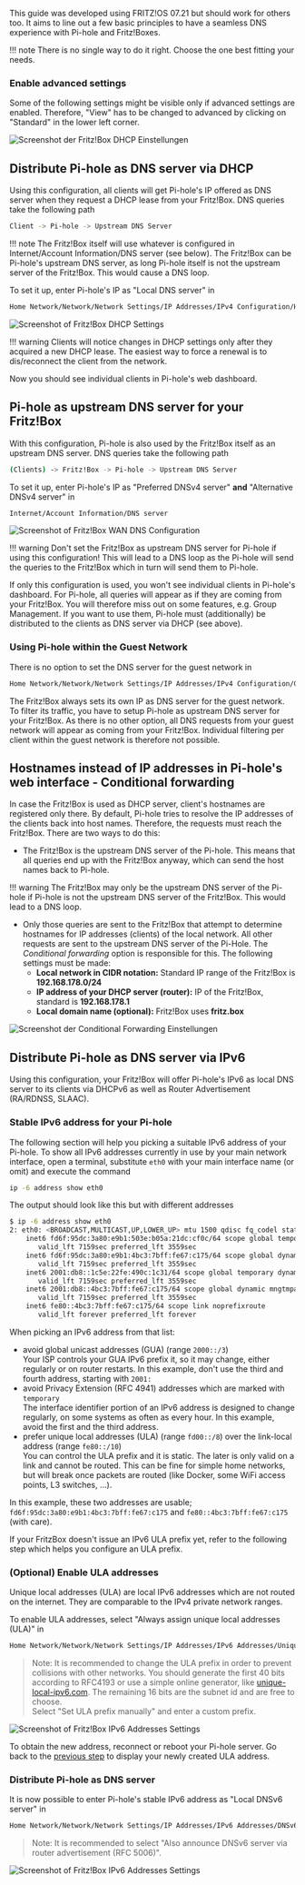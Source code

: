 This guide was developed using FRITZ!OS 07.21 but should work for others too. It aims to line out a few basic principles to have a seamless DNS experience with Pi-hole and Fritz!Boxes.

!!! note
    There is no single way to do it right. Choose the one best fitting your needs.

### Enable advanced settings

Some of the following settings might be visible only if advanced settings are enabled. Therefore, "View" has to be changed to advanced by clicking on "Standard" in the lower left corner.

![Screenshot der Fritz!Box DHCP Einstellungen](../images/routers/fritzbox-advanced.png)

## Distribute Pi-hole as DNS server via DHCP

Using this configuration, all clients will get Pi-hole's IP offered as DNS server when they request a DHCP lease from your Fritz!Box.
DNS queries take the following path

```bash
Client -> Pi-hole -> Upstream DNS Server
```

!!! note
    The Fritz!Box itself will use whatever is configured in Internet/Account Information/DNS server (see below).
    The Fritz!Box can be Pi-hole's upstream DNS server, as long Pi-hole itself is not the upstream server of the Fritz!Box. This would cause a DNS loop.

To set it up, enter Pi-hole's IP as "Local DNS server" in

```bash
Home Network/Network/Network Settings/IP Addresses/IPv4 Configuration/Home Network
```

![Screenshot of Fritz!Box DHCP Settings](../images/routers/fritzbox-dhcp.png)

!!! warning
    Clients will notice changes in DHCP settings only after they acquired a new DHCP lease. The easiest way to force a renewal is to dis/reconnect the client from the network.

Now you should see individual clients in Pi-hole's web dashboard.


## Pi-hole as upstream DNS server for your Fritz!Box

With this configuration, Pi-hole is also used by the Fritz!Box itself as an upstream DNS server. DNS queries take the following path

```bash
(Clients) -> Fritz!Box -> Pi-hole -> Upstream DNS Server
```

To set it up, enter Pi-hole's IP as "Preferred DNSv4 server" **and** "Alternative DNSv4 server" in

```bash
Internet/Account Information/DNS server
```

![Screenshot of Fritz!Box WAN DNS Configuration](../images/routers/fritzbox-wan-dns.png)

!!! warning
    Don't set the Fritz!Box as upstream DNS server for Pi-hole if using this configuration! This will lead to a DNS loop as the Pi-hole will send the queries to the Fritz!Box which in turn will send them to Pi-hole.

If only this configuration is used, you won't see individual clients in Pi-hole's dashboard. For Pi-hole, all queries will appear as if they are coming from your Fritz!Box. You will therefore miss out on some features, e.g. Group Management. If you want to use them, Pi-hole must (additionally) be distributed to the clients as DNS server via DHCP (see above).

### Using Pi-hole within the Guest Network

There is no option to set the DNS server for the guest network in

```bash
Home Network/Network/Network Settings/IP Addresses/IPv4 Configuration/Guest Network
```

The Fritz!Box always sets its own IP as DNS server for the guest network. To filter its traffic, you have to setup Pi-hole as upstream DNS server for your Fritz!Box. As there is no other option, all DNS requests from your guest network will appear as coming from your Fritz!Box. Individual filtering per client within the guest network is therefore not possible.

## Hostnames instead of IP addresses in Pi-hole's web interface - Conditional forwarding

In case the Fritz!Box is used as DHCP server, client's hostnames are registered only there.  By default, Pi-hole tries to resolve the IP addresses of the clients back into host names. Therefore, the requests must reach the Fritz!Box.
There are two ways to do this:

* The Fritz!Box is the upstream DNS server of the Pi-hole. This means that all queries end up with the Fritz!Box anyway, which can send the host names back to Pi-hole.

!!! warning
    The Fritz!Box may only be the upstream DNS server of the Pi-hole if Pi-hole is not the upstream DNS server of the Fritz!Box. This would lead to a DNS loop.

* Only those queries are sent to the Fritz!Box that attempt to determine hostnames for IP addresses (clients) of the local network. All other requests are sent to the upstream DNS server of the Pi-Hole. The *Conditional forwarding* option is responsible for this.
The following settings must be made:
    * **Local network in CIDR notation:** Standard IP range of the  Fritz!Box is **192.168.178.0/24**
    * **IP address of your DHCP server (router):** IP of the Fritz!Box, standard is **192.168.178.1**
    * **Local domain name (optional):** Fritz!Box uses **fritz.box**

![Screenshot der Conditional Forwarding Einstellungen](../images/routers/conditional-forwarding.png)

## Distribute Pi-hole as DNS server via IPv6

Using this configuration, your Fritz!Box will offer Pi-hole's IPv6 as local DNS server to its clients via DHCPv6 as well as Router Advertisement (RA/RDNSS, SLAAC).

### Stable IPv6 address for your Pi-hole

The following section will help you picking a suitable IPv6 address of your Pi-hole.
To show all IPv6 addresses currently in use by your main network interface, open a terminal, substitute `eth0` with your main interface name (or omit) and execute the command

```bash
ip -6 address show eth0
```

The output should look like this but with different addresses

```bash
$ ip -6 address show eth0
2: eth0: <BROADCAST,MULTICAST,UP,LOWER_UP> mtu 1500 qdisc fq_codel state UP group default qlen 1000
    inet6 fd6f:95dc:3a80:e9b1:503e:b05a:21dc:cf0c/64 scope global temporary dynamic
       valid_lft 7159sec preferred_lft 3559sec
    inet6 fd6f:95dc:3a80:e9b1:4bc3:7bff:fe67:c175/64 scope global dynamic mngtmpaddr noprefixroute
       valid_lft 7159sec preferred_lft 3559sec
    inet6 2001:db8::1c5e:22fe:490c:1c31/64 scope global temporary dynamic
       valid_lft 7159sec preferred_lft 3559sec
    inet6 2001:db8::4bc3:7bff:fe67:c175/64 scope global dynamic mngtmpaddr noprefixroute
       valid_lft 7159sec preferred_lft 3559sec
    inet6 fe80::4bc3:7bff:fe67:c175/64 scope link noprefixroute
       valid_lft forever preferred_lft forever
```

When picking an IPv6 address from that list:

* avoid global unicast addresses (GUA) (range `2000::/3`)  
  Your ISP controls your GUA IPv6 prefix it, so it may change, either regularly or on router restarts.
  In this example, don't use the third and fourth address, starting with `2001:`
* avoid Privacy Extension (RFC 4941) addresses which are marked with `temporary`  
  The interface identifier portion of an IPv6 address is designed to change regularly, on some systems as often as every hour.
  In this example, avoid the first and the third address.
* prefer unique local addresses (ULA) (range `fd00::/8`) over the link-local address (range `fe80::/10`)  
  You can control the ULA prefix and it is static. The later is only valid on a link and cannot be routed.
  This can be fine for simple home networks, but will break once packets are routed (like Docker, some WiFi access points, L3 switches, ...).

In this example, these two addresses are usable; `fd6f:95dc:3a80:e9b1:4bc3:7bff:fe67:c175` and `fe80::4bc3:7bff:fe67:c175` (with care).

If your FritzBox doesn't issue an IPv6 ULA prefix yet, refer to the following step which helps you configure an ULA prefix.

### (Optional) Enable ULA addresses

Unique local addresses (ULA) are local IPv6 addresses which are not routed on the internet. They are comparable to the IPv4 private network ranges.

To enable ULA addresses, select "Always assign unique local addresses (ULA)" in

```bash
Home Network/Network/Network Settings/IP Addresses/IPv6 Addresses/Unique Local Addresses
```

> Note:
It is recommended to change the ULA prefix in order to prevent collisions with other networks.
You should generate the first 40 bits according to RFC4193 or use a simple online generator, like [unique-local-ipv6.com](https://www.unique-local-ipv6.com/).
The remaining 16 bits are the subnet id and are free to choose.  
Select "Set ULA prefix manually" and enter a custom prefix.

![Screenshot of Fritz!Box IPv6 Addresses Settings](../images/routers/fritzbox-ipv6-1.png)

To obtain the new address, reconnect or reboot your Pi-hole server.
Go back to the [previous step](#stable-ipv6-address-for-your-pi-hole) to display your newly created ULA address.

### Distribute Pi-hole as DNS server

It is now possible to enter Pi-hole's stable IPv6 address as "Local DNSv6 server" in

```bash
Home Network/Network/Network Settings/IP Addresses/IPv6 Addresses/DNSv6 Server in the Home Network
```

> Note:
It is recommended to select "Also announce DNSv6 server via router advertisement (RFC 5006)".

![Screenshot of Fritz!Box IPv6 Addresses Settings](../images/routers/fritzbox-ipv6-2.png)
